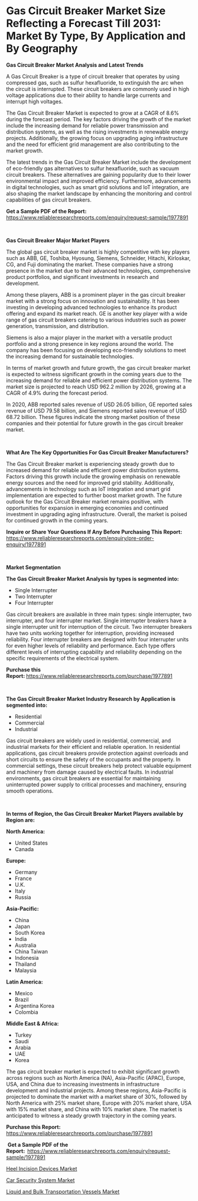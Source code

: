 <p><h1>Gas Circuit Breaker Market Size Reflecting a Forecast Till 2031: Market By Type, By Application and By Geography</h1></p><p><strong>Gas Circuit Breaker Market Analysis and Latest Trends</strong></p>
<p><p>A Gas Circuit Breaker is a type of circuit breaker that operates by using compressed gas, such as sulfur hexafluoride, to extinguish the arc when the circuit is interrupted. These circuit breakers are commonly used in high voltage applications due to their ability to handle large currents and interrupt high voltages.</p><p>The Gas Circuit Breaker Market is expected to grow at a CAGR of 8.6% during the forecast period. The key factors driving the growth of the market include the increasing demand for reliable power transmission and distribution systems, as well as the rising investments in renewable energy projects. Additionally, the growing focus on upgrading aging infrastructure and the need for efficient grid management are also contributing to the market growth.</p><p>The latest trends in the Gas Circuit Breaker Market include the development of eco-friendly gas alternatives to sulfur hexafluoride, such as vacuum circuit breakers. These alternatives are gaining popularity due to their lower environmental impact and improved efficiency. Furthermore, advancements in digital technologies, such as smart grid solutions and IoT integration, are also shaping the market landscape by enhancing the monitoring and control capabilities of gas circuit breakers.</p></p>
<p><strong>Get a Sample PDF of the Report:&nbsp;</strong> <a href="https://www.reliableresearchreports.com/enquiry/request-sample/1977891">https://www.reliableresearchreports.com/enquiry/request-sample/1977891</a></p>
<p>&nbsp;</p>
<p><strong>Gas Circuit Breaker Major Market Players</strong></p>
<p><p>The global gas circuit breaker market is highly competitive with key players such as ABB, GE, Toshiba, Hyosung, Siemens, Schneider, Hitachi, Kirloskar, CG, and Fuji dominating the market. These companies have a strong presence in the market due to their advanced technologies, comprehensive product portfolios, and significant investments in research and development.</p><p>Among these players, ABB is a prominent player in the gas circuit breaker market with a strong focus on innovation and sustainability. It has been investing in developing advanced technologies to enhance its product offering and expand its market reach. GE is another key player with a wide range of gas circuit breakers catering to various industries such as power generation, transmission, and distribution.</p><p>Siemens is also a major player in the market with a versatile product portfolio and a strong presence in key regions around the world. The company has been focusing on developing eco-friendly solutions to meet the increasing demand for sustainable technologies.</p><p>In terms of market growth and future growth, the gas circuit breaker market is expected to witness significant growth in the coming years due to the increasing demand for reliable and efficient power distribution systems. The market size is projected to reach USD 962.2 million by 2026, growing at a CAGR of 4.9% during the forecast period.</p><p>In 2020, ABB reported sales revenue of USD 26.05 billion, GE reported sales revenue of USD 79.58 billion, and Siemens reported sales revenue of USD 68.72 billion. These figures indicate the strong market position of these companies and their potential for future growth in the gas circuit breaker market.</p></p>
<p>&nbsp;</p>
<p><strong>What Are The Key Opportunities For Gas Circuit Breaker Manufacturers?</strong></p>
<p><p>The Gas Circuit Breaker market is experiencing steady growth due to increased demand for reliable and efficient power distribution systems. Factors driving this growth include the growing emphasis on renewable energy sources and the need for improved grid stability. Additionally, advancements in technology such as IoT integration and smart grid implementation are expected to further boost market growth. The future outlook for the Gas Circuit Breaker market remains positive, with opportunities for expansion in emerging economies and continued investment in upgrading aging infrastructure. Overall, the market is poised for continued growth in the coming years.</p></p>
<p><strong>Inquire or Share Your Questions If Any Before Purchasing This Report:</strong> <a href="https://www.reliableresearchreports.com/enquiry/pre-order-enquiry/1977891">https://www.reliableresearchreports.com/enquiry/pre-order-enquiry/1977891</a></p>
<p>&nbsp;</p>
<p><strong>Market Segmentation</strong></p>
<p><strong>The Gas Circuit Breaker Market Analysis by types is segmented into:</strong></p>
<p><ul><li>Single Interrupter</li><li>Two Interrupter</li><li>Four Interrupter</li></ul></p>
<p><p>Gas circuit breakers are available in three main types: single interrupter, two interrupter, and four interrupter market. Single interrupter breakers have a single interrupter unit for interruption of the circuit. Two interrupter breakers have two units working together for interruption, providing increased reliability. Four interrupter breakers are designed with four interrupter units for even higher levels of reliability and performance. Each type offers different levels of interrupting capability and reliability depending on the specific requirements of the electrical system.</p></p>
<p><strong>Purchase this Report:&nbsp;</strong><a href="https://www.reliableresearchreports.com/purchase/1977891">https://www.reliableresearchreports.com/purchase/1977891</a></p>
<p>&nbsp;</p>
<p><strong>The Gas Circuit Breaker Market Industry Research by Application is segmented into:</strong></p>
<p><ul><li>Residential</li><li>Commercial</li><li>Industrial</li></ul></p>
<p><p>Gas circuit breakers are widely used in residential, commercial, and industrial markets for their efficient and reliable operation. In residential applications, gas circuit breakers provide protection against overloads and short circuits to ensure the safety of the occupants and the property. In commercial settings, these circuit breakers help protect valuable equipment and machinery from damage caused by electrical faults. In industrial environments, gas circuit breakers are essential for maintaining uninterrupted power supply to critical processes and machinery, ensuring smooth operations.</p></p>
<p>&nbsp;</p>
<p><strong>In terms of Region, the Gas Circuit Breaker Market Players available by Region are:</strong></p>
<p>
    <p> <strong> North America: </strong>
        <ul>
            <li>United States</li>
            <li>Canada</li>
        </ul>
        </p> 
    <p> <strong> Europe: </strong>
        <ul>
            <li>Germany</li>
            <li>France</li>
            <li>U.K.</li>
            <li>Italy</li>
            <li>Russia</li>
        </ul>
        </p> 
    <p> <strong> Asia-Pacific: </strong>
        <ul>
            <li>China</li>
            <li>Japan</li>
            <li>South Korea</li>
            <li>India</li>
            <li>Australia</li>
            <li>China Taiwan</li>
            <li>Indonesia</li>
            <li>Thailand</li>
            <li>Malaysia</li>
        </ul>
        </p> 
    <p> <strong> Latin America: </strong>
        <ul>
            <li>Mexico</li>
            <li>Brazil</li>
            <li>Argentina Korea</li>
            <li>Colombia</li>
        </ul>
        </p> 
    <p> <strong> Middle East & Africa: </strong>
        <ul>
            <li>Turkey</li>
            <li>Saudi</li>
            <li>Arabia</li>
            <li>UAE</li>
            <li>Korea</li>
        </ul>
    </p>
    </p>
<p><p>The gas circuit breaker market is expected to exhibit significant growth across regions such as North America (NA), Asia-Pacific (APAC), Europe, USA, and China due to increasing investments in infrastructure development and industrial projects. Among these regions, Asia-Pacific is projected to dominate the market with a market share of 30%, followed by North America with 25% market share, Europe with 20% market share, USA with 15% market share, and China with 10% market share. The market is anticipated to witness a steady growth trajectory in the coming years.</p></p>
<p><strong>Purchase this Report: </strong><a href="https://www.reliableresearchreports.com/purchase/1977891">https://www.reliableresearchreports.com/purchase/1977891</a></p>
<p>&nbsp;<strong>Get a Sample PDF of the Report:&nbsp;&nbsp;</strong><a href="https://www.reliableresearchreports.com/enquiry/request-sample/1977891">https://www.reliableresearchreports.com/enquiry/request-sample/1977891</a></p>
<p><strong></strong></p>
<p><p><a href="https://view.publitas.com/reportprime-1/heel-incision-devices-market-share-market-new-trends-analysis-report-by-type-by-application-by-end-use-by-region-and-segment-forecasts-2023-2030/">Heel Incision Devices Market</a></p><p><a href="https://github.com/ruddyyedelwadw/Market-Research-Report-List-1/blob/main/car-security-system-market.md">Car Security System Market</a></p><p><a href="https://view.publitas.com/reportprime-1/liquid-and-bulk-transportation-vessels-market-insights-market-players-and-forecast-till-2030/">Liquid and Bulk Transportation Vessels Market</a></p></p>